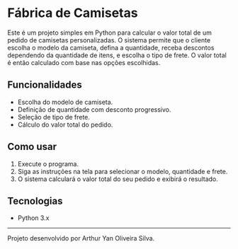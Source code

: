 # Fábrica de Camisetas

Este é um projeto simples em Python para calcular o valor total de um pedido de camisetas personalizadas. O sistema permite que o cliente escolha o modelo da camiseta, defina a quantidade, receba descontos dependendo da quantidade de itens, e escolha o tipo de frete. O valor total é então calculado com base nas opções escolhidas.

## Funcionalidades

- Escolha do modelo de camiseta.
- Definição de quantidade com desconto progressivo.
- Seleção de tipo de frete.
- Cálculo do valor total do pedido.

## Como usar

1. Execute o programa.
2. Siga as instruções na tela para selecionar o modelo, quantidade e frete.
3. O sistema calculará o valor total do seu pedido e exibirá o resultado.

## Tecnologias

- Python 3.x

---

Projeto desenvolvido por Arthur Yan Oliveira Silva.
